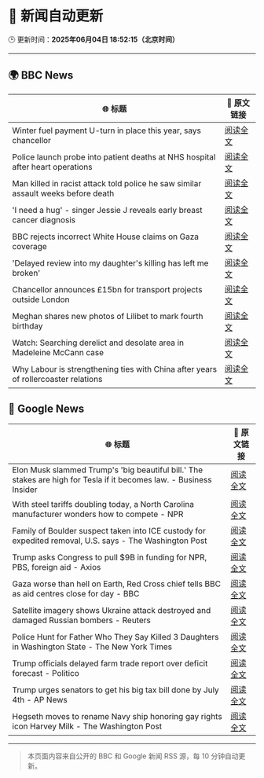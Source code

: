 # 🧠 新闻自动更新

🕒 更新时间：**2025年06月04日 18:52:15（北京时间）**

---

## 🌍 BBC News

| 🌐 标题 | 🔗 原文链接 |
|--------|-------------|
| Winter fuel payment U-turn in place this year, says chancellor | [阅读全文](https://www.bbc.com/news/articles/czr8e5g5vp8o) |
| Police launch probe into patient deaths at NHS hospital after heart operations | [阅读全文](https://www.bbc.com/news/articles/cev404npy4po) |
| Man killed in racist attack told police he saw similar assault weeks before death | [阅读全文](https://www.bbc.com/news/articles/cdxvz9p6635o) |
| 'I need a hug' - singer Jessie J reveals early breast cancer diagnosis | [阅读全文](https://www.bbc.com/news/articles/cwy3ve0rrlro) |
| BBC rejects incorrect White House claims on Gaza coverage | [阅读全文](https://www.bbc.com/news/articles/ce814ez7030o) |
| 'Delayed review into my daughter's killing has left me broken' | [阅读全文](https://www.bbc.com/news/articles/c3655wzzlgeo) |
| Chancellor announces £15bn for transport projects outside London | [阅读全文](https://www.bbc.com/news/articles/c331ln47e7ko) |
| Meghan shares new photos of Lilibet to mark fourth birthday | [阅读全文](https://www.bbc.com/news/articles/cewd79ey270o) |
| Watch: Searching derelict and desolate area in Madeleine McCann case | [阅读全文](https://www.bbc.com/news/videos/cwywkv1gj7lo) |
| Why Labour is strengthening ties with China after years of rollercoaster relations | [阅读全文](https://www.bbc.com/news/articles/c071jr159p0o) |

## 📰 Google News

| 🌐 标题 | 🔗 原文链接 |
|--------|-------------|
| Elon Musk slammed Trump's 'big beautiful bill.' The stakes are high for Tesla if it becomes law. - Business Insider | [阅读全文](https://news.google.com/rss/articles/CBMilAFBVV95cUxQSFQ1Rkt3RGUzNHhXQnF0eThJOUhCbS1BT0dQMncteE9NZlB2RjlnbTV6TXRNZmd0eW9iRktIMXRnSGsxNTBPbTdkVnBEdzlsLVM3cVY5OUptSlJUaFJrME1Bbl9oY2RCUE1XZHNCaE51MDF4cWstSDQ2SGxuVUZYOXhiZEpFN0NpV1ZtZzhYSE15SzBr?oc=5) |
| With steel tariffs doubling today, a North Carolina manufacturer wonders how to compete - NPR | [阅读全文](https://news.google.com/rss/articles/CBMilAFBVV95cUxOYWpKWUFMV1JjS1BtWDNhQjNkZDI5em1IRmkwOUhwWDRjWHlOSjRZODB2aWZJVDlYT2FFWmpnc1BNX2V2VFVCUmY1OUlkNGFSRVlSTlRuRjJHcjZpa3hSQll0VHRRT0dPdUhJMm1HWGdGQnVRRXhSei1FLVhuRGFrSk5lWmYySHp5RXlYXzJmT2p3SlhJ?oc=5) |
| Family of Boulder suspect taken into ICE custody for expedited removal, U.S. says - The Washington Post | [阅读全文](https://news.google.com/rss/articles/CBMimwFBVV95cUxQRG13ZUlJUmo5eXV6WjY3T1VtempSYUNNVUl5b1E4V1pPVS1zZl9ON0JUbnFZN2FURFJ3THRqRk4zYnZYMGo3UkI4SlhFRDdsVTRaUVR3bXVoUjBTTU5hV1dQdEtqREVaSzB2ZEczdlJXOVhXS3hub0ZJRjdRcVJWa0NCVFNDeTZtSWh5WnlBVnlKa1hVOUxuejZIVQ?oc=5) |
| Trump asks Congress to pull $9B in funding for NPR, PBS, foreign aid - Axios | [阅读全文](https://news.google.com/rss/articles/CBMiiwFBVV95cUxOZnhDajdtNW9lNV9xYi1CalRUWjRzcE5UenM4LUtGWmN2NXZkeGQyMEpSV2ppcGxFd29kYnluTmlYMFIyYndWOExQUXBLYkhfOFJTdTFnRVRSV3RWcXFSemdxZWVlb0lTVVQwMi02X3ZlYTVnNnFGMWNnQzdDN0tSQkVHUTZSTGFtRzln?oc=5) |
| Gaza worse than hell on Earth, Red Cross chief tells BBC as aid centres close for day - BBC | [阅读全文](https://news.google.com/rss/articles/CBMiVEFVX3lxTE5Nc0NDRlJiMnV3YmFpT0FkNWF6dGlJOERGVjNYRHViWE5GQjMxblZMbHVOd2tldDlUYUZzaE11M3hxQ0pULWZFdjdNTGFvaHA5anpyeQ?oc=5) |
| Satellite imagery shows Ukraine attack destroyed and damaged Russian bombers - Reuters | [阅读全文](https://news.google.com/rss/articles/CBMi0AFBVV95cUxOREZENXJVYW9UTlJmcDhmYnlZOXZieTJialJfdDZUdDZrZWNJM0xJaENzN2s5LVFWNXhPSlZCcVJ2aE4tZ3RxZ0RIcHNuSkYyUFNOcUF3Q3owTGtCRU1BQ1FPR3VnLVQycVgyS0RYdmRBZ2c1V1VtUjZFbHdhMU9pblNzMS1sOWdRN1U0ZFo5dUlaNExrSjBiYTlCemhMd2ZpajIzNU1tYWIxUHZyNUJWczNxdXZ4V2d3RVA3Q1U3S21kOHdZdjYwOFdVaUh6QU12?oc=5) |
| Police Hunt for Father Who They Say Killed 3 Daughters in Washington State - The New York Times | [阅读全文](https://news.google.com/rss/articles/CBMijwFBVV95cUxONjdzRUg2eHJZODBZZzBpa2NaaTJaYmZnNE1yUXZ5MzJIYVJiU0l4SlhiU1FlaDhoWVpVdTh0OHBkOWl6YU9VSHJ5a1RvZEtRYW80RF9ZU1BFVV9FUmZBMFRjYW9CY1BVNktZUVZodlFtbHY5LWdPTmQwSXhRQTBya3pvc1ZDY3BVdnZxUkVRYw?oc=5) |
| Trump officials delayed farm trade report over deficit forecast - Politico | [阅读全文](https://news.google.com/rss/articles/CBMiowFBVV95cUxOM3ByemxfQWRLZWtkLUNQM3R4OGhraUMxdVZhbjFfVXdMSXJUOEFOaV9oUGlSTXJFcnVXMWwzN05tTzRJeGVWaTJuTFhGdzVqdGc0WXBPTlVXdFlodDVaSWtJM2JYdDkzWGxpTDNzQmNROHNkSDZXcURZMUk3YTZ4bTZ4dkJkcnlWbHM0QXNwUUJuLUNaV2Y0dU4tLUNUWkNqTVpv?oc=5) |
| Trump urges senators to get his big tax bill done by July 4th - AP News | [阅读全文](https://news.google.com/rss/articles/CBMilAFBVV95cUxQSGFkWWtLT2s4NWZQZElSMEdRSWl2bzhBNXA5cVNMMFdoN3Q2WVgtZ1pRNEVtUTdiUTRCSU9TNy1UZ2N1UURSZk5kT3NRM1pTQVFHNUNucU9DSGdwYUNPa1JrMDF1MmNnenpZYWxseFAzOEZyMzRiN0NDR3A1OW4zVWtzN2QwNnRoZmpvSEdyU05rZ25X?oc=5) |
| Hegseth moves to rename Navy ship honoring gay rights icon Harvey Milk - The Washington Post | [阅读全文](https://news.google.com/rss/articles/CBMinwFBVV95cUxPRFJIcmRrTk90bkVteVFwb2RuN3liOWFaUWdMSUs0Yjh4ay0yYm9sWnhVSE1HcF85bmVvRXNHVm9jc1ZYakU2b19sRFBkZ2JtdHFEdTE0SDdYV0FwZERIRHgyTHMyNXZUTUpyNHcxR1NGeDJoeUx1Vjc0S0lhRnhuTldUTUxTZmd3YjRFdld3T3Y2cmZjX01ZbV9BUl9OWlE?oc=5) |

---
> 本页面内容来自公开的 BBC 和 Google 新闻 RSS 源，每 10 分钟自动更新。